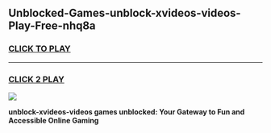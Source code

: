 
## Unblocked-Games-unblock-xvideos-videos-Play-Free-nhq8a
<h3>
<a href="https://premium76.site?title=unblock-xvideos-videos&ref=12A">CLICK TO PLAY</a></h3>
<hr>

<h3>
<a href="https://premium76.site?title=unblock-xvideos-videos&ref=12A">CLICK 2 PLAY</a>
  
</h3>

<a href="https://premium76.site?title=unblock-xvideos-videos&ref=12A"><img src="https://clearcache.store/games.png"></a>


**unblock-xvideos-videos games unblocked: Your Gateway to Fun and Accessible Online Gaming**
